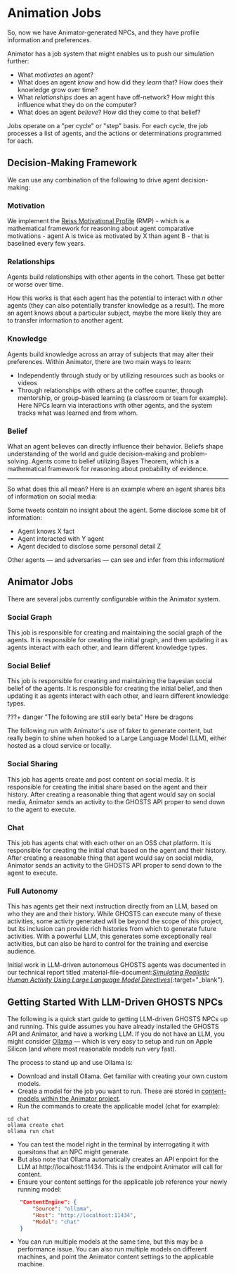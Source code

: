 # Animation Jobs

So, now we have Animator-generated NPCs, and they have profile information and preferences.

Animator has a job system that might enables us to push our simulation further:

- What *motivates* an agent?
- What does an agent *know* and how did they *learn* that? How does their knowledge grow over time?
- What *relationships* does an agent have off-network? How might this influence what they do on the computer?
- What does an agent *believe*? How did they come to that belief?

Jobs operate on a "per cycle" or "step" basis. For each cycle, the job processes a list of agents, and the actions or determinations programmed for each.

## Decision-Making Framework

We can use any combination of the following to drive agent decision-making:

### Motivation

We implement the [Reiss Motivational Profile](https://www.reissmotivationprofile.com/) (RMP) - which is a mathematical framework for reasoning about agent comparative motivations - agent A is twice as motivated by X than agent B - that is baselined every few years. 

### Relationships

Agents build relationships with other agents in the cohort. These get better or worse over time.

How this works is that each agent has the potential to interact with *n* other agents (they can also potentially transfer knowledge as a result). The more an agent knows about a particular subject, maybe the more likely they are to transfer information to another agent.

### Knowledge

Agents build knowledge across an array of subjects that may alter their preferences. Within Animator, there are two main ways to learn:

- Independently through study or by utilizing resources such as books or videos
- Through relationships with others at the coffee counter, through mentorship, or group-based learning (a classroom or team for example). Here NPCs learn via interactions with other agents, and the system tracks what was learned and from whom.

### Belief

What an agent believes can directly influence their behavior. Beliefs shape understanding of the world and guide decision-making and problem-solving. Agents come to belief utilizing Bayes Theorem, which is a mathematical framework for reasoning about probability of evidence.

---

So what does this all mean? Here is an example where an agent shares bits of information on social media:

Some tweets contain no insight about the agent. Some disclose some bit of information:

- Agent knows X fact
- Agent interacted with Y agent
- Agent decided to disclose some personal detail Z

Other agents — and adversaries — can see and infer from this information!

## Animator Jobs

There are several jobs currently configurable within the Animator system.

### Social Graph

This job is responsible for creating and maintaining the social graph of the agents. It is responsible for creating the initial graph, and then updating it as agents interact with each other, and learn different knowledge types.

### Social Belief

This job is responsible for creating and maintaining the bayesian social belief of the agents. It is responsible for creating the initial belief, and then updating it as agents interact with each other, and learn different knowledge types.

???+ danger "The following are still early beta"
    Here be dragons

The following run with Animator's use of faker to generate content, but really begin to shine when hooked to a Large Language Model (LLM), either hosted as a cloud service or locally.

### Social Sharing

This job has agents create and post content on social media. It is responsible for creating the initial share based on the agent and their history. After creating a reasonable thing that agent would say on social media, Animator sends an activity to the GHOSTS API proper to send down to the agent to execute.

### Chat

This job has agents chat with each other on an OSS chat platform. It is responsible for creating the initial chat based on the agent and their history. After creating a reasonable thing that agent would say on social media, Animator sends an activity to the GHOSTS API proper to send down to the agent to execute. 

### Full Autonomy

This has agents get their next instruction directly from an LLM, based on who they are and their history. While GHOSTS can execute many of these activities, some activty generated will be beyond the scope of this project, but its inclusion can provide rich histories from which to generate future activities. With a powerful LLM, this generates some exceptionally real activities, but can also be hard to control for the training and exercise audience. 

Initial work in LLM-driven autonomous GHOSTS agents was documented in our technical report titled :material-file-document:[_Simulating Realistic Human Activity Using Large Language Model Directives_](https://insights.sei.cmu.edu/library/simulating-realistic-human-activity-using-large-language-model-directives/){:target="_blank"}.

## Getting Started With LLM-Driven GHOSTS NPCs

The following is a quick start guide to getting LLM-driven GHOSTS NPCs up and running. This guide assumes you have already installed the GHOSTS API and Animator, and have a working LLM. If you do not have an LLM, you might consider [Ollama](https://ollama.ai) — which is very easy to setup and run on Apple Silicon (and where most reasonable models run very fast).

The process to stand up and use Ollama is:

- Download and install Ollama. Get familiar with creating your own custom models.
- Create a model for the job you want to run. These are stored in [content-models within the Animator project](https://github.com/cmu-sei/GHOSTS-ANIMATOR/tree/master/content-models).
- Run the commands to create the applicable model (chat for example):

```
cd chat
ollama create chat
ollama run chat
```

- You can test the model right in the terminal by interrogating it with quesitons that an NPC might generate.
- But also note that Ollama automatically creates an API enpoint for the LLM at http://localhost:11434. This is the endpoint Animator will call for content.
- Ensure your content settings for the applicable job reference your newly running model:

```json
    "ContentEngine": {
        "Source": "ollama",
        "Host": "http://localhost:11434",
        "Model": "chat"
    }
```

- You can run multiple models at the same time, but this may be a performance issue. You can also run multiple models on different machines, and point the Animator content settings to the applicable machine.